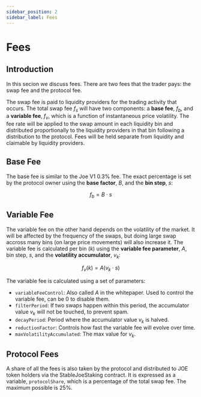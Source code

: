 ```yaml
---
sidebar_position: 2
sidebar_label: Fees
---
```


# Fees

## Introduction

In this secion we discuss fees. There are two fees that the trader pays: the swap fee and the protocol fee.

The swap fee is paid to liquidity providers for the trading activity that occurs. The total swap fee $f_s$ will have two components: a **base fee**, $f_b$, and a **variable fee**, $f_v$, which is a function of instantaneous price volatility. The fee rate will be applied to the swap amount in each liquidity bin and distributed proportionally to the liquidity providers in that bin following a distribution to the protocol. Fees will be held separate from liquidity and claimable by liquidity providers.

## Base Fee

The base fee is similar to the Joe V1 0.3% fee. The exact percentage is set by the protocol owner using the **base factor**, $B$, and the **bin step**, $s$:

$$
f_b = B \cdot s
$$

## Variable Fee

The variable fee on the other hand depends on the volatility of the market. It will be affected by the frequency of the swaps, but doing large swap accross many bins (on large price movements) will also increase it. The variable fee is calculated per bin ($k$) using the **variable fee parameter**, $A$, bin step, $s$, and the **volatility accumulator**, $v_k$:

$$
f_v(k) = A(v_k \cdot s)
$$

<!-- TODO: Needs more context. What is volatility accumlator? WHat is filter period, decay period? This shoud probably be a section of its own -->

The variable fee is calculated using a set of parameters:

- `variableFeeControl`: Also called $A$ in the whitepaper. Used to control the variable fee, can be 0 to disable them.
- `filterPeriod`: If two swaps happen within this period, the accumulator value $v_k$ will not be touched, to prevent spam.
- `decayPeriod`: Period where the accumulator value $v_k$ is halved.
- `reductionFactor`: Controls how fast the variable fee will evolve over time.
- `maxVolatilityAccumulated`: The max value for $v_k$.

<!-- TODO: add a configuration example ? -->

## Protocol Fees

A share of all the fees is also taken by the protocol and distributed to JOE token holders via the StableJoeStaking contract. It is expressed as a variable, `protocolShare`, which is a percentage of the total swap fee. The maximum possible is 25%.

